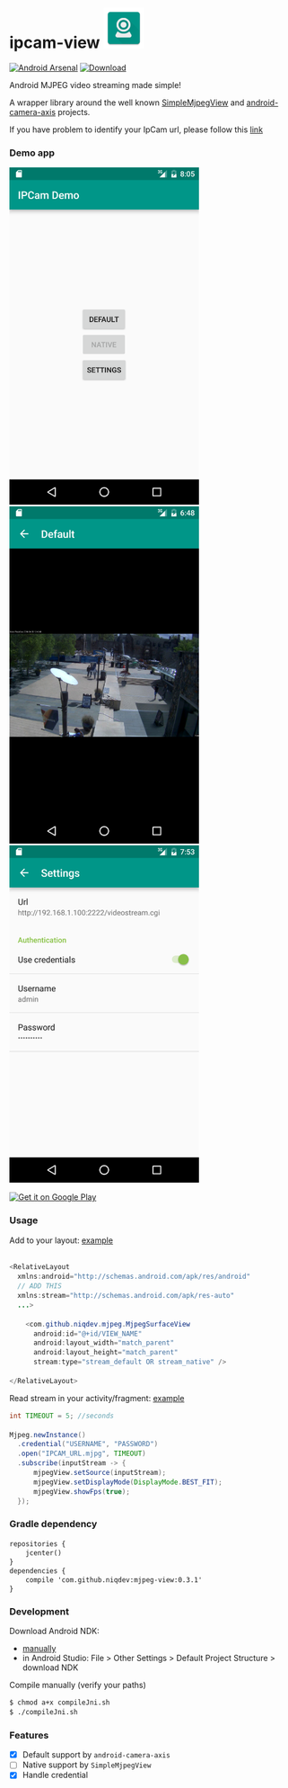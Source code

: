 # ipcam-view ![ipcam-view](images/logo.png)

[![Android Arsenal](https://img.shields.io/badge/Android%20Arsenal-ipcam--view-brightgreen.svg?style=flat)](http://android-arsenal.com/details/1/3358)
[![Download](https://api.bintray.com/packages/niqdev/maven/mjpeg-view/images/download.svg)](https://bintray.com/niqdev/maven/mjpeg-view/_latestVersion)

Android MJPEG video streaming made simple!

A wrapper library around the well known [SimpleMjpegView](https://bitbucket.org/neuralassembly/simplemjpegview) and [android-camera-axis](https://code.google.com/archive/p/android-camera-axis/) projects.

If you have problem to identify your IpCam url, please follow this [link](https://github.com/niqdev/ipcam-view/wiki)

### Demo app

<img src="images/screenshot-main.png" alt="main" height="600" />
<img src="images/screenshot-default.png" alt="default" height="600" />

<img src="images/screenshot-settings.png" alt="settings" height="600" />

<a href='https://play.google.com/store/apps/details?id=com.github.niqdev.ipcam&utm_source=global_co&utm_medium=prtnr&utm_content=Mar2515&utm_campaign=PartBadge&pcampaignid=MKT-Other-global-all-co-prtnr-ap-PartBadge-Mar2515-1'><img alt='Get it on Google Play' src='https://play.google.com/intl/en_us/badges/images/apps/en-play-badge.png' width="200"/></a>

### Usage

Add to your layout: [example](app/src/main/res/layout/activity_ipcam_default.xml)
```java

<RelativeLayout
  xmlns:android="http://schemas.android.com/apk/res/android"
  // ADD THIS
  xmlns:stream="http://schemas.android.com/apk/res-auto"
  ...>

    <com.github.niqdev.mjpeg.MjpegSurfaceView
      android:id="@+id/VIEW_NAME"
      android:layout_width="match_parent"
      android:layout_height="match_parent"
      stream:type="stream_default OR stream_native" />

</RelativeLayout>
```

Read stream in your activity/fragment: [example](app/src/main/java/com/github/niqdev/ipcam/IpCamDefaultActivity.java)
```java
int TIMEOUT = 5; //seconds

Mjpeg.newInstance()
  .credential("USERNAME", "PASSWORD")
  .open("IPCAM_URL.mjpg", TIMEOUT)
  .subscribe(inputStream -> {
      mjpegView.setSource(inputStream);
      mjpegView.setDisplayMode(DisplayMode.BEST_FIT);
      mjpegView.showFps(true);
  });
```

### Gradle dependency
```
repositories {
    jcenter()
}
dependencies {
    compile 'com.github.niqdev:mjpeg-view:0.3.1'
}
```

### Development
Download Android NDK:
* [manually](http://developer.android.com/ndk/downloads/index.html#download)
* in Android Studio: File > Other Settings > Default Project Structure > download NDK 

Compile manually (verify your paths)
```bash
$ chmod a+x compileJni.sh
$ ./compileJni.sh
```

### Features
- [x] Default support by `android-camera-axis`
- [ ] Native support by `SimpleMjpegView`
- [x] Handle credential
